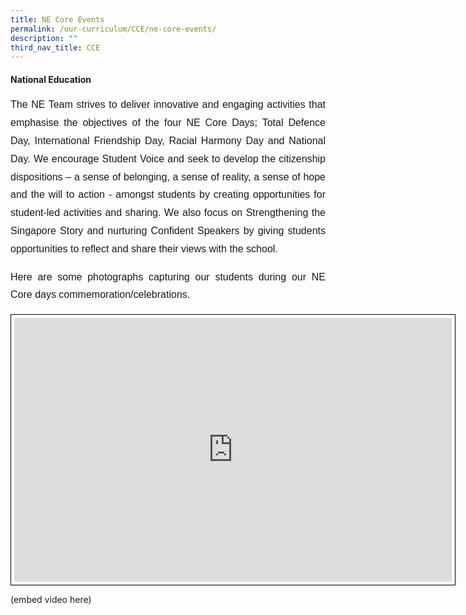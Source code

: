 ```yaml
---
title: NE Core Events
permalink: /our-curriculum/CCE/ne-core-events/
description: ""
third_nav_title: CCE
---
```

<h4>National Education</h4>

<p style="font-family:Arial; font-size:16px; text-align:justify; line-height:1.8">The NE Team strives to deliver innovative and engaging activities that emphasise the objectives of the four NE Core Days; Total Defence Day, International Friendship Day, Racial Harmony Day and National Day. We encourage Student Voice and seek to develop the citizenship dispositions – a sense of belonging, a sense of reality, a sense of hope and the will to action - amongst students by creating opportunities for student-led activities and sharing. We also focus on Strengthening the Singapore Story and nurturing Confident Speakers by giving students opportunities to reflect and share their views with the school.</p>

<p style="font-family:Arial; font-size:16px; text-align:justify; line-height:1.8">Here are some photographs capturing our students during our NE Core days commemoration/celebrations.</p>

<center><iframe allowfullscreen="true" height="422" width="700" frameborder="0" style="border:1px solid black; padding:5px" src="https://docs.google.com/presentation/d/e/2PACX-1vRSjPseI68gpPOql5O9dhYqe2GeTMznbEt9iLAhYP7XUmUAvwKqSwf_-Uqwtkjsp3vc0U61jlGISWjl/embed?start=false&amp;loop=false&amp;delayms=3000"></iframe></center>


(embed video here)